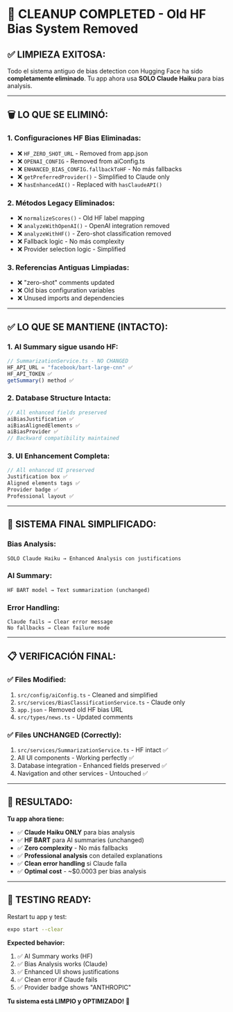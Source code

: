 # 🧹 CLEANUP COMPLETED - Old HF Bias System Removed

## ✅ **LIMPIEZA EXITOSA:**

Todo el sistema antiguo de bias detection con Hugging Face ha sido **completamente eliminado**. Tu app ahora usa **SOLO Claude Haiku** para bias analysis.

---

## 🗑️ **LO QUE SE ELIMINÓ:**

### **1. Configuraciones HF Bias Eliminadas:**
- ❌ `HF_ZERO_SHOT_URL` - Removed from app.json
- ❌ `OPENAI_CONFIG` - Removed from aiConfig.ts
- ❌ `ENHANCED_BIAS_CONFIG.fallbackToHF` - No más fallbacks
- ❌ `getPreferredProvider()` - Simplified to Claude only
- ❌ `hasEnhancedAI()` - Replaced with `hasClaudeAPI()`

### **2. Métodos Legacy Eliminados:**
- ❌ `normalizeScores()` - Old HF label mapping
- ❌ `analyzeWithOpenAI()` - OpenAI integration removed
- ❌ `analyzeWithHF()` - Zero-shot classification removed
- ❌ Fallback logic - No más complexity
- ❌ Provider selection logic - Simplified

### **3. Referencias Antiguas Limpiadas:**
- ❌ "zero-shot" comments updated
- ❌ Old bias configuration variables
- ❌ Unused imports and dependencies

---

## ✅ **LO QUE SE MANTIENE (INTACTO):**

### **1. AI Summary sigue usando HF:**
```typescript
// SummarizationService.ts - NO CHANGED
HF_API_URL = "facebook/bart-large-cnn" ✅
HF_API_TOKEN ✅
getSummary() method ✅
```

### **2. Database Structure Intacta:**
```typescript
// All enhanced fields preserved
aiBiasJustification ✅
aiBiasAlignedElements ✅
aiBiasProvider ✅
// Backward compatibility maintained
```

### **3. UI Enhancement Completa:**
```typescript
// All enhanced UI preserved
Justification box ✅
Aligned elements tags ✅
Provider badge ✅
Professional layout ✅
```

---

## 🎯 **SISTEMA FINAL SIMPLIFICADO:**

### **Bias Analysis:**
```
SOLO Claude Haiku → Enhanced Analysis con justifications
```

### **AI Summary:**
```
HF BART model → Text summarization (unchanged)
```

### **Error Handling:**
```
Claude fails → Clear error message
No fallbacks → Clean failure mode
```

---

## 📋 **VERIFICACIÓN FINAL:**

### **✅ Files Modified:**
1. `src/config/aiConfig.ts` - Cleaned and simplified
2. `src/services/BiasClassificationService.ts` - Claude only
3. `app.json` - Removed old HF bias URL
4. `src/types/news.ts` - Updated comments

### **✅ Files UNCHANGED (Correctly):**
1. `src/services/SummarizationService.ts` - HF intact ✅
2. All UI components - Working perfectly ✅
3. Database integration - Enhanced fields preserved ✅
4. Navigation and other services - Untouched ✅

---

## 🚀 **RESULTADO:**

**Tu app ahora tiene:**
- ✅ **Claude Haiku ONLY** para bias analysis
- ✅ **HF BART** para AI summaries (unchanged)
- ✅ **Zero complexity** - No más fallbacks
- ✅ **Professional analysis** con detailed explanations
- ✅ **Clean error handling** si Claude falla
- ✅ **Optimal cost** - ~$0.0003 per bias analysis

---

## 🧪 **TESTING READY:**

Restart tu app y test:
```bash
expo start --clear
```

**Expected behavior:**
1. ✅ AI Summary works (HF)
2. ✅ Bias Analysis works (Claude)
3. ✅ Enhanced UI shows justifications
4. ✅ Clean error if Claude fails
5. ✅ Provider badge shows "ANTHROPIC"

**Tu sistema está LIMPIO y OPTIMIZADO!** 🎉